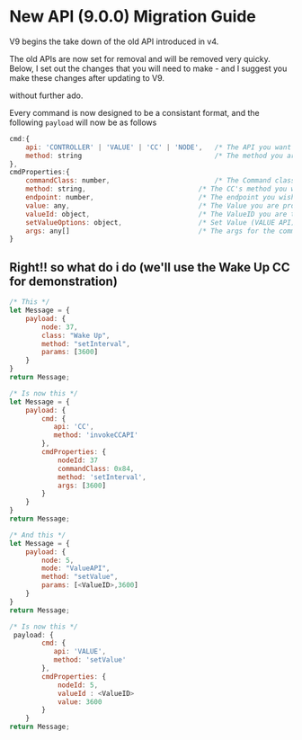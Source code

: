 # New API (9.0.0) Migration Guide

V9 begins the take down of the old API introduced in v4.

The old APIs are now set for removal and will be removed very quicky.  
Below, I set out the changes that you will need to make - and I suggest you make these changes after updating to V9.

without further ado.

Every command is now designed to be a consistant format, and the following `payload` will now be as follows

```javascript
cmd:{
    api: 'CONTROLLER' | 'VALUE' | 'CC' | 'NODE',   /* The API you want to use  */
    method: string                                 /* The method you are executing on this API  */
},
cmdProperties:{
    commandClass: number,                          /* The Command class ID (CC API) */
	method: string,                            /* The CC's method you want to execute (CC API) */    
	endpoint: number,                          /* The endpoint you wish to target (CC API) */ 
	value: any,                                /* The Value you are providing (VALUE API) */
	valueId: object,                           /* The ValueID you are targeting (VALUE API) */
	setValueOptions: object,                   /* Set Value (VALUE API) */
	args: any[]                                /* The args for the command you are calling (CC API) */
}
```

## Right!! so what do i do (we'll use the Wake Up CC for demonstration)
```javascript
/* This */
let Message = {
    payload: {
        node: 37,
        class: "Wake Up",
        method: "setInterval",
        params: [3600]
    }
}
return Message;

/* Is now this */
let Message = {
    payload: {
        cmd: {
           api: 'CC',
           method: 'invokeCCAPI'
        },
        cmdProperties: {
            nodeId: 37
            commandClass: 0x84,
            method: 'setInterval',
            args: [3600]
        }
    }
}
return Message;
```

```javascript
/* And this */
let Message = {
    payload: {
        node: 5,
        mode: "ValueAPI",
        method: "setValue",
        params: [<ValueID>,3600]
    }
}
return Message;

/* Is now this */
 payload: {
        cmd: {
           api: 'VALUE',
           method: 'setValue'
        },
        cmdProperties: {
            nodeId: 5,
            valueId : <ValueID>
            value: 3600
        }
    }
return Message;
```



